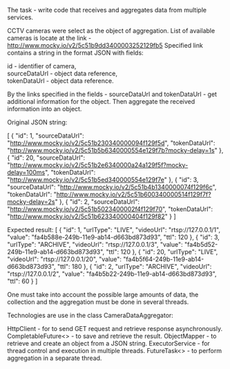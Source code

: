 The task - 
write code that receives and aggregates data from multiple services.

CCTV cameras were select as the object of aggregation.
List of available cameras is locate at the link  - http://www.mocky.io/v2/5c51b9dd3400003252129fb5
Specified link contains a string in the format JSON with fields:

id - identifier of camera,  
sourceDataUrl - object data reference,  
tokenDataUrl - object data reference.   

By the links specified in the fields - sourceDataUrl and tokenDataUrl - get additional information for the object. Then aggregate the received information into an object.

Original JSON string:

[
    {
        "id": 1,
        "sourceDataUrl": "http://www.mocky.io/v2/5c51b230340000094f129f5d",
        "tokenDataUrl": "http://www.mocky.io/v2/5c51b5b6340000554e129f7b?mocky-delay=1s"
    },
    {
        "id": 20,
        "sourceDataUrl": "http://www.mocky.io/v2/5c51b2e6340000a24a129f5f?mocky-delay=100ms",
        "tokenDataUrl": "http://www.mocky.io/v2/5c51b5ed340000554e129f7e"
    },
    {
        "id": 3,
        "sourceDataUrl": "http://www.mocky.io/v2/5c51b4b1340000074f129f6c",
        "tokenDataUrl": "http://www.mocky.io/v2/5c51b600340000514f129f7f?mocky-delay=2s"
    },
    {
        "id": 2,
        "sourceDataUrl": "http://www.mocky.io/v2/5c51b5023400002f4f129f70",
        "tokenDataUrl": "http://www.mocky.io/v2/5c51b623340000404f129f82"
    }
]

Expected result:
[
    {
        "id": 1,
        "urlType": "LIVE",
        "videoUrl": "rtsp://127.0.0.1/1",
        "value": "fa4b588e-249b-11e9-ab14-d663bd873d93",
        "ttl": 120
    },
    {
        "id": 3,
        "urlType": "ARCHIVE",
        "videoUrl": "rtsp://127.0.0.1/3",
        "value": "fa4b5d52-249b-11e9-ab14-d663bd873d93",
        "ttl": 120
    },
    {
        "id": 20,
        "urlType": "LIVE",
        "videoUrl": "rtsp://127.0.0.1/20",
        "value": "fa4b5f64-249b-11e9-ab14-d663bd873d93",
        "ttl": 180
    },
    {
        "id": 2,
        "urlType": "ARCHIVE",
        "videoUrl": "rtsp://127.0.0.1/2",
        "value": "fa4b5b22-249b-11e9-ab14-d663bd873d93",
        "ttl": 60
    }
]

One must take into account the possible large amounts of data, the collection
and the aggregation must be done in several threads.

Technologies are use in the class CameraDataAggregator:

HttpClient - for to send GET request and retrieve response asynchronously.
CompletableFuture<> - to save and retrieve the result.
ObjectMapper - to retrieve and create an object from a JSON string. 
ExecutorService - for thread control and execution in multiple threads.
FutureTask<> - to perform aggregation in a separate thread.